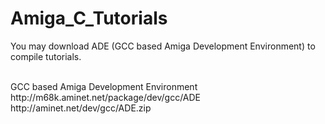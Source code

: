 # Amiga_C_Tutorials
You may download ADE (GCC based Amiga Development Environment) to compile tutorials.

<br>
GCC based Amiga Development Environment<br>
http://m68k.aminet.net/package/dev/gcc/ADE<br>
http://aminet.net/dev/gcc/ADE.zip<br>
<br>
